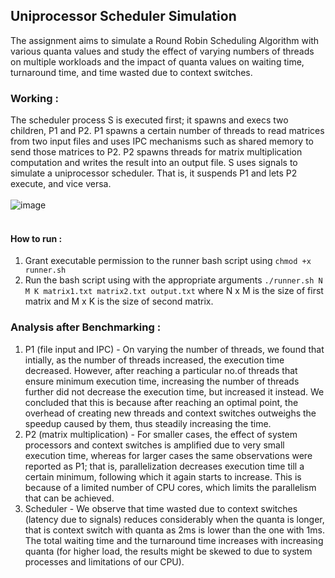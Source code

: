 ## Uniprocessor Scheduler Simulation

The assignment aims to simulate a Round Robin Scheduling Algorithm with various quanta values and study the effect of varying numbers of threads on multiple workloads and the impact of quanta values on waiting time, turnaround time, and time wasted due to context switches.

### Working : 

The scheduler process S is executed first; it spawns and execs two children, P1 and P2. P1 spawns a certain number of threads to read matrices from two input files and uses IPC mechanisms such as shared memory to send those matrices to P2. P2 spawns threads for matrix multiplication computation and writes the result into an output file. S uses signals to simulate a uniprocessor scheduler. That is, it suspends P1 and lets P2 execute, and vice versa. </br> </br>
![image](https://user-images.githubusercontent.com/98446038/209423843-48cfde48-88ae-417b-9852-558a1e6eda71.png)
</br>
</br>
#### How to run : 
1. Grant executable permission to the runner bash script using ```chmod +x runner.sh```
2. Run the bash script using with the appropriate arguments ```./runner.sh N M K matrix1.txt matrix2.txt output.txt``` where N x M is the size of first matrix and M x K is the size of second matrix.
### Analysis after Benchmarking : 
1. P1 (file input and IPC) - On varying the number of threads, we found that intially, as the number of threads increased, the execution time decreased. However, after reaching a particular no.of threads that ensure minimum execution time, increasing the number of threads further did not decrease the execution time, but increased it instead. We concluded that this is because after reaching an optimal point, the overhead of creating new threads and context switches outweighs the speedup caused by them, thus steadily increasing the time. </br>
2. P2 (matrix multiplication) - For smaller cases, the effect of system processors and context switches is amplified due to very small execution time, whereas for larger cases the same observations were reported as P1; that is, parallelization decreases execution time till a certain minimum, following which it again starts to increase. This is because of a limited number of CPU cores, which limits the parallelism that can be achieved.
3. Scheduler - We observe that time wasted due to context switches (latency due to signals) reduces considerably when the quanta is longer, that is context switch with quanta as 2ms is lower than the one with 1ms. The total waiting time and the turnaround time increases with increasing quanta (for higher load, the results might be skewed to due to system processes and limitations of our CPU).
